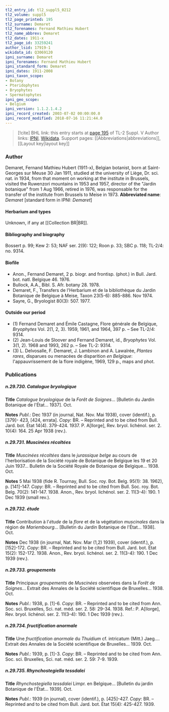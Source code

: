 ```yaml
---
tl2_entry_id: tl2_suppl5_0212
tl2_volume: suppl5
tl2_page_printed: 195
tl2_surname: Demaret
tl2_forenames: Fernand Mathieu Hubert
tl2_name_abbrev: Demaret
tl2_dates: 1911-x
tl2_page_id: 33259241
author_lsid: 17919-1
wikidata_id: Q3069120
ipni_surname: Demaret
ipni_forenames: Fernand Mathieu Hubert
ipni_standard_form: Demaret
ipni_dates: 1911-2008
ipni_taxon_scope: 
- Botany
- Pteridophytes
- Bryophytes
- Spermatophytes
ipni_geo_scope: 
- Belgium
ipni_version: 1.1.2.1.4.2
ipni_record_created: 2003-07-02 00:00:00.0
ipni_record_modified: 2018-07-16 11:21:44.0
---
```


> [!cite] BHL link: this entry starts at [page 195](https://www.biodiversitylibrary.org/page/33259241) of TL-2 Suppl. V
> Author links: [IPNI](https://www.ipni.org/a/17919-1), [Wikidata](https://www.wikidata.org/wiki/Q3069120). Support pages: [[Abbreviations|abbreviations]], [[Layout key|layout key]]

### Author

Demaret, Fernand Mathieu Hubert (1911-x), Belgian botanist, born at Saint-Georges sur Meuse 30 Jan 1911, studied at the university of Liège, Dr. sci. nat. in 1934, from that moment on working at the institute in Brussels, visited the Ruwenzori mountains in 1953 and 1957, director of the "Jardin botanique" from 1 Aug 1966, retired in 1976, was responsable for the transfer of the institute from Brussels to Meise in 1973. 
**Abbreviated name**: *Demaret* \[standard form in IPNI: *Demaret*\]

#### Herbarium and types

Unknown, if any at [[Collection BR|BR]].

#### Bibliography and biography

Bossert p. 99; Kew 2: 53; NAF ser. 2(9): 122; Roon p. 33; SBC p. 118; TL-2/4: no. 9314.

#### Biofile

- Anon., Fernand Demaret, 2 p. biogr. and frontisp. (phot.) in Bull. Jard. bot. natl. Belgique 46. 1976.
- Bullock, A.A., Bibl. S. Afr. botany 28. 1978.
- Demaret, F., Transfers de l'Herbarium et de la bibliothèque du Jardin Botanique de Belgique à Meise, Taxon 23(5-6): 885-886. Nov 1974.
- Sayre, G., Bryologist 80(3): 507. 1977.

#### Outside our period

- (1) Fernand Demaret and Émile Castagne, Flore générale de Belgique, *Bryophytes* Vol. 2(1, 2, 3). 1959, 1961, and 1964, 397 p. – See TL-2/4: 9314.
- (2) Jean-Louis de Sloover and Fernand Demaret, id., *Bryophytes* Vol. 3(1, 2). 1968 and 1993, 262 p. – See TL-2: 9314.
- (3) L. Delvosalle, F. Demaret, J. Lambinon and A. Lawalrée, *Plantes rares*, disparues ou menacées de disparition *en Belgique*: l'appauvrissement de la flore indigène, 1969, 129 p., maps and phot.

### Publications

##### n.29.730. Catalogue bryologique

**Title**
*Catalogue bryologique* de la *Forêt de Soignes*... \[Bulletin du Jardin Botanique de l'État... 1937\]. Oct.

**Notes**
*Publ*.: Dec 1937 (in journal, Nat. Nov. Mai 1938), cover (identif.), p. \[379\]- 423, \[424, errata\].
*Copy*: BR. – Reprinted and to be cited from Bull. Jard. bot. État 14(4). 379-424. 1937.
P. A\[llorge\], Rev. bryol. lichénol. ser. 2. 10(4): 164. 25 Apr 1938 (rev.).

##### n.29.731. Muscinées récoltées

**Title**
*Muscinées récoltées* dans le *jurassique belge* au cours de l'herborisation de la Société royale de Botanique de Belgique les 19 et 20 Juin 1937... Bulletin de la Société Royale de Botanique de Belgique... 1938. Oct.

**Notes**
5 Mai 1938 (fide R. Tournay, Bull. Soc. roy. Bot. Belg. 95(1): 38. 1962), p. \[141\]-147. *Copy*: BR. – Reprinted and to be cited from Bull. Soc. roy. Bot. Belg. 70(2): 141-147. 1938.
Anon., Rev. bryol. lichénol. ser. 2. 11(3-4): 190. 1 Dec 1939 (small rev.).

##### n.29.732. étude

**Title**
Contribution à l'*étude* de la *flore* et de la végétation *muscinales* dans la région de *Mariembourg*... \[Bulletin du Jardin Botanique de l'État... 1938\]. Oct.

**Notes**
Dec 1938 (in journal, Nat. Nov. Mar (1,2) 1939), cover (identif.), p. \[152\]-172. *Copy*: BR. – Reprinted and to be cited from Bull. Jard. bot. État 15(2): 152-172. 1938.
Anon., Rev. bryol. lichénol. ser. 2. 11(3-4): 190. 1 Dec 1939 (rev.).

##### n.29.733. groupements

**Title**
Principaux *groupements* de *Muscinées* observées dans la *Forêt de Soignes*... Extrait des Annales de la Société scientifique de Bruxelles... 1938. Oct.

**Notes**
*Publ*.: 1938, p. \[1\]-6. *Copy*: BR. – Reprinted and to be cited from Ann. Soc. sci. Bruxelles, Sci. nat. méd. ser. 2. 58: 29-34. 1938.
Ref.: P. A\[llorge\], Rev. bryol. lichénol. ser. 2. 11(3-4): 190. 1 Dec 1939 (rev.).

##### n.29.734. fructification anormale

**Title**
Une *fructification anormale* du *Thuidium* cf. intricatum (Mitt.) Jaeg.... Extrait des Annales de la Société scientifique de Bruxelles... 1939. Oct.

**Notes**
*Publ*.: 1939, p. \[1\]-3. *Copy*: BR. – Reprinted and to be cited from Ann. Soc. sci. Bruxelles, Sci. nat. méd. ser. 2. 59: 7-9. 1939.

##### n.29.735. Rhynchostegiella tessdalei

**Title**
*Rhynchostegiella tessdalei* Limpr. en Belgique... \[Bulletin du jardin Botanique de l'État... 1939\]. Oct.

**Notes**
*Publ*.: 1939 (in journal), cover (identif.), p. \[425\]-427. *Copy*: BR. – Reprinted and to be cited from Bull. Jard. bot. État 15(4): 425-427. 1939.

